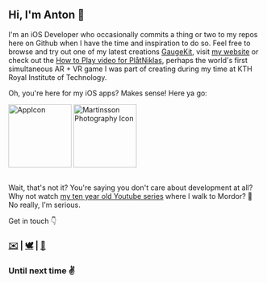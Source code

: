 ## Hi, I'm Anton 👋

I'm an iOS Developer who occasionally commits a thing or two to my repos here on Github when I have the time and inspiration to do so. 
Feel free to browse and try out one of my latest creations [GaugeKit](https://github.com/antonmartinsson/GaugeKit), visit [my website](https://antonmartinsson.com) or check out the [How to Play video for PlåtNiklas](https://www.youtube.com/watch?v=6-X0B4tnFPs), perhaps the world's first simultaneous AR + VR game I was part of creating during my time at KTH Royal Institute of Technology. 

Oh, you're here for my iOS apps? Makes sense! Here ya go:

<div style="display: flex; flex-direction: row;">
  <a href="https://apps.apple.com/se/app/cryptoverview/id1578673077?l=en">
  <img width="125" alt="AppIcon" src="https://user-images.githubusercontent.com/26867402/153302451-20ba9da7-9576-463d-b528-26cb05c52f08.png">
</a>
&nbsp
<a href="https://apps.apple.com/se/app/martinsson-photography/id1451348954?l=en">
  <img width="125" alt="Martinsson Photography Icon" src="https://user-images.githubusercontent.com/26867402/153302463-1c6a9cea-7f89-4021-ae11-ae0d5ae35a5c.png">   </a>
</div>
<br>

Wait, that's not it? You're saying you don't care about development at all? 
Why not watch [my ten year old Youtube series](https://www.youtube.com/watch?v=a6tFNKJKxXY) where I walk to Mordor? 🌋 </br>No really, I'm serious.

Get in touch 👇
<h3><a href="mailto:antonm@rtinsson.com" target="_blank">✉️</a> | <a href="https://twitter.com/ntonmartinsson" target="_blank">🕊</a> | <a href="https://www.linkedin.com/in/antonmartinsson" target="_blank">💼</a></h3>
  
### Until next time ✌️

